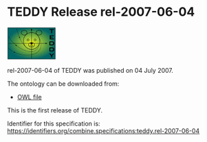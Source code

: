 # TEDDY Release rel-2007-06-04
<img src="./files/teddy.png" alt="TEDDY logo" height="75"/>

rel-2007-06-04 of TEDDY was published on 04 July 2007.

The ontology can be downloaded from:

* [OWL file](./files/teddy.rel-2007-06-04.owl)

This is the first release of TEDDY.

Identifier for this specification is: https://identifiers.org/combine.specifications:teddy.rel-2007-06-04